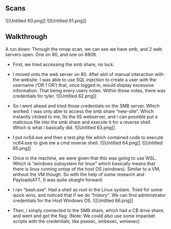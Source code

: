 ## Scans

![[Untitled 60.png]]
![[Untitled 61.png]]


## Walkthrough

A run down: Through the nmap scan, we can see we have smb, and 2 web servers open. One on 80, and one on 8808.

- First, we tried accessing the smb share, no luck.
- I moved onto the web server on 80. After alot of manual interaction with the website. I was able to use SQL injection to create a user with the username (’OR 1 OR’) that, once logged in, would display excessive information. That being every users notes. Within those notes, there was credentials for tyler.
![[Untitled 62.png]]

- So i went ahead and tried those credentials on the SMB server. Which worked. I was only able to access the smb share “new-site”. Which instantly clicked to me, Its the IIS webserver, and i can possible put a malicious file into the smb share and execute it for a reverse shell. Which is what i basically did.
![[Untitled 63.png]]

- I put nc64.exe and then a test.php file which contained code to execute nc64.exe to give me a cmd reverse shell.
![[Untitled 64.png]]
![[Untitled 65.png]]

- Once in the machine, we were given that this was going to use WSL. Which is “windows subsystem for linux” which basically means that there is linux running ontop of the host OS (windows). Similar to a VM, without the VM though. So with the help of some research and PayloadsATT, It was quite straight forward.
- I ran “bash.exe”. Had a shell as root in the Linux system. Tried for some quick wins, and noticed that if we do “history”. We can find administrator credentials for the Host Windows OS.
![[Untitled 66.png]]
- Then, i simply connected to the SMB share, which had a C$ drive share, and went and got the flag. (Note: We could also use some impacket scripts with the credentials, like psexec, smbexec, wmiexec)

